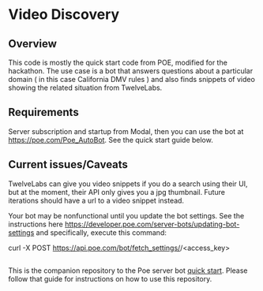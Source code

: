 # Video Discovery

## Overview

This code is mostly the quick start code from POE, modified for the hackathon.  The use case is a bot that
answers questions about a particular domain ( in this case California DMV rules ) and also finds snippets
of video showing the related situation from TwelveLabs.  

## Requirements

Server subscription and startup from Modal, then you can use the bot at https://poe.com/Poe_AutoBot.  See the quick start guide below.

## Current issues/Caveats

TwelveLabs can give you video snippets if you do a search using their UI, but at the moment, their API
only gives you a jpg thumbnail.  Future iterations should have a url to a video snippet instead.

Your bot may be nonfunctional until you update the bot settings.  See the instructions here https://developer.poe.com/server-bots/updating-bot-settings and specifically,
execute this command: 

curl -X POST https://api.poe.com/bot/fetch_settings/<botname>/<access_key>

## 
This is the companion repository to the Poe server bot
[quick start](https://developer.poe.com/server-bots/quick-start). Please follow that
guide for instructions on how to use this repository.
